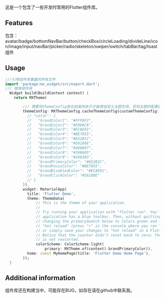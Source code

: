 <!--
This README describes the package. If you publish this package to pub.dev,
this README's contents appear on the landing page for your package.

For information about how to write a good package README, see the guide for
[writing package pages](https://dart.dev/guides/libraries/writing-package-pages).

For general information about developing packages, see the Dart guide for
[creating packages](https://dart.dev/guides/libraries/create-library-packages)
and the Flutter guide for
[developing packages and plugins](https://flutter.dev/developing-packages).
-->

这是一个包含了一些开发时常用的Flutter组件库。

## Features

包含：avatar/badge/bottomNavBar/button/checkBox/circleLoading/divideLine/icon/image/input/navBar/picker/radio/skeleton/swiper/switch/tabBar/tag/toast组件


## Usage



```dart
///引用组件库暴露的所有文件
import 'package:mx_widget/src/export.dart';
/// 使用组件库
  Widget build(BuildContext context) {
    return MXTheme(

        /// 需要将themeConfig放在前面先执行才能使自定义主题生效，否则主题的配置还是默认的
        themeConfig: MXThemeConfig.cacheThemeConfig(customThemeConfig: {
          // "color": {
          //   "brandColor1": "#FFF8F2",
          //   "brandColor2": "#FDDAC6",
          //   "brandColor3": "#ECAE91",
          //   "brandColor4": "#BE7055",
          //   "brandColor5": "#652B1C",
          //   "brandColor6": "#56180E",
          //   "brandColor7": "#460D07",
          //   "brandColor8": "#360605",
          //   "brandColor9": "#260303",
          //   "brandPrimaryColor": "#652B1C",
          //   "brandFocusColor": "#BE7055",
          //   "brandDisabledColor": "#ECAE91",
          //   "brandClickColor": "#56180E"
          // }
        }),
        widget: MaterialApp(
          title: 'Flutter Demo',
          theme: ThemeData(
              // This is the theme of your application.
              //
              // Try running your application with "flutter run". You'll see the
              // application has a blue toolbar. Then, without quitting the app, try
              // changing the primarySwatch below to Colors.green and then invoke
              // "hot reload" (press "r" in the console where you ran "flutter run",
              // or simply save your changes to "hot reload" in a Flutter IDE).
              // Notice that the counter didn't reset back to zero; the application
              // is not restarted.
              colorScheme: ColorScheme.light(
                  primary: MXTheme.of(context).brandPrimaryColor)),
          home: const MyHomePage(title: 'Flutter Demo Home Page'),
        ));
  }

```

## Additional information

组件库还在构建当中，可能存在BUG，如存在请在github中联系我。
